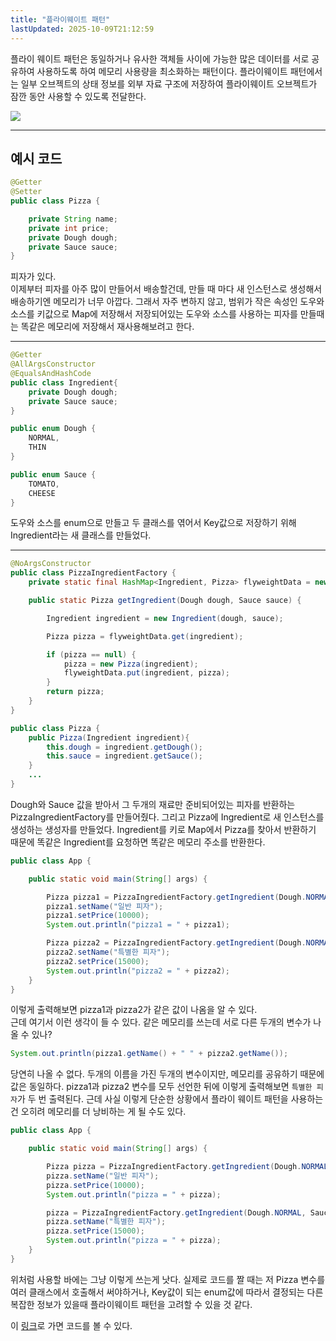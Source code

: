 ```yaml
---
title: "플라이웨이트 패턴"
lastUpdated: 2025-10-09T21:12:59
---
```

플라이 웨이트 패턴은 동일하거나 유사한 객체들 사이에 가능한 많은 데이터를 서로 공유하여 사용하도록 하여 메모리 사용량을 최소화하는 패턴이다. 플라이웨이트 패턴에서는 일부 오브젝트의 상태 정보를 외부 자료 구조에 저장하여 플라이웨이트 오브젝트가 잠깐 동안 사용할 수 있도록 전달한다.

<img src="https://blog.kakaocdn.net/dn/bmXxUU/btrpcO3CO2L/r6kSalIbyKTkIKuZqO2fH1/img.png">

---

## 예시 코드

```java
@Getter
@Setter
public class Pizza {

    private String name;
    private int price;
    private Dough dough;
    private Sauce sauce;
}
```

피자가 있다.<br>
이제부터 피자를 아주 많이 만들어서 배송할건데, 만들 때 마다 새 인스턴스로 생성해서 배송하기엔 메모리가 너무 아깝다. 그래서 자주 변하지 않고, 범위가 작은 속성인 도우와 소스를 키값으로 Map에 저장해서 저장되어있는 도우와 소스를 사용하는 피자를 만들때는 똑같은 메모리에 저장해서 재사용해보려고 한다.

---

```java
@Getter
@AllArgsConstructor
@EqualsAndHashCode
public class Ingredient{
    private Dough dough;
    private Sauce sauce;
}

public enum Dough {
    NORMAL,
    THIN
}

public enum Sauce {
    TOMATO,
    CHEESE
}
```

도우와 소스를 enum으로 만들고 두 클래스를 엮어서 Key값으로 저장하기 위해 Ingredient라는 새 클래스를 만들었다.

---

```java
@NoArgsConstructor
public class PizzaIngredientFactory {
    private static final HashMap<Ingredient, Pizza> flyweightData = new HashMap<>();

    public static Pizza getIngredient(Dough dough, Sauce sauce) {

        Ingredient ingredient = new Ingredient(dough, sauce);

        Pizza pizza = flyweightData.get(ingredient);

        if (pizza == null) {
            pizza = new Pizza(ingredient);
            flyweightData.put(ingredient, pizza);
        }
        return pizza;
    }
}

public class Pizza {
    public Pizza(Ingredient ingredient){
        this.dough = ingredient.getDough();
        this.sauce = ingredient.getSauce();
    }
    ...
}
```

Dough와 Sauce 값을 받아서 그 두개의 재료만 준비되어있는 피자를 반환하는 PizzaIngredientFactory를 만들어줬다. 그리고 Pizza에 Ingredient로 새 인스턴스를 생성하는 생성자를 만들었다. Ingredient를 키로 Map에서 Pizza를 찾아서 반환하기 때문에 똑같은 Ingredient를 요청하면 똑같은 메모리 주소를 반환한다.

```java
public class App {

    public static void main(String[] args) {

        Pizza pizza1 = PizzaIngredientFactory.getIngredient(Dough.NORMAL, Sauce.TOMATO);
        pizza1.setName("일반 피자");
        pizza1.setPrice(10000);
        System.out.println("pizza1 = " + pizza1);

        Pizza pizza2 = PizzaIngredientFactory.getIngredient(Dough.NORMAL, Sauce.TOMATO);
        pizza2.setName("특별한 피자");
        pizza2.setPrice(15000);
        System.out.println("pizza2 = " + pizza2);
    }
}
```

이렇게 출력해보면 pizza1과 pizza2가 같은 값이 나옴을 알 수 있다.<br>
근데 여기서 이런 생각이 들 수 있다. 같은 메모리를 쓰는데 서로 다른 두개의 변수가 나올 수 있나?

```java
System.out.println(pizza1.getName() + " " + pizza2.getName());
```

당연히 나올 수 없다. 두개의 이름을 가진 두개의 변수이지만, 메모리를 공유하기 때문에 값은 동일하다. pizza1과 pizza2 변수를 모두 선언한 뒤에 이렇게 출력해보면 `특별한 피자`가 두 번 출력된다. 근데 사실 이렇게 단순한 상황에서 플라이 웨이트 패턴을 사용하는건 오히려 메모리를 더 낭비하는 게 될 수도 있다.

```java
public class App {

    public static void main(String[] args) {

        Pizza pizza = PizzaIngredientFactory.getIngredient(Dough.NORMAL, Sauce.TOMATO);
        pizza.setName("일반 피자");
        pizza.setPrice(10000);
        System.out.println("pizza = " + pizza);

        pizza = PizzaIngredientFactory.getIngredient(Dough.NORMAL, Sauce.TOMATO);
        pizza.setName("특별한 피자");
        pizza.setPrice(15000);
        System.out.println("pizza = " + pizza);
    }
}
```

위처럼 사용할 바에는 그냥 이렇게 쓰는게 낫다. 실제로 코드를 짤 때는 저 Pizza 변수를 여러 클래스에서 호출해서 써야하거나, Key값이 되는 enum값에 따라서 결정되는 다른 복잡한 정보가 있을때 플라이웨이트 패턴을 고려할 수 있을 것 같다.

이 <a href="https://github.com/rlaisqls/GoF-DesignPatterns/tree/master/src/main/java/com/study/gof/designpattrens/_02_StructuralPatterns/flyweight">링크</a>로 가면 코드를 볼 수 있다.